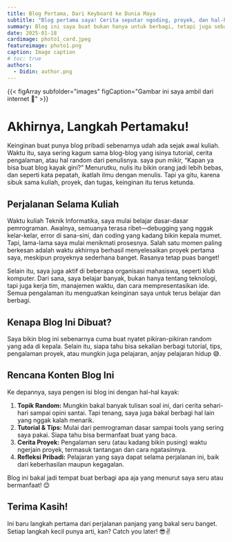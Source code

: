 ```yaml
---
title: Blog Pertama, Dari Keyboard ke Dunia Maya
subtitle: "Blog pertama saya! Cerita seputar ngoding, proyek, dan hal-hal random. Semoga seru dan bermanfaat!"
summary: Blog ini saya buat bukan hanya untuk berbagi, tetapi juga sebagai dokumentasi perjalanan saya. Sebagai seorang Software Engineer pemula, saya tahu betapa pentingnya mencatat setiap langkah dalam proses belajar. Di sini, saya ingin berbagi tutorial, tips, pengalaman proyek, atau bahkan refleksi pribadi tentang tantangan dan pelajaran hidup.
date: 2025-01-18
cardimage: photo1_card.jpeg
featureimage: photo1.png
caption: Image caption
# toc: true
authors:
  - Didin: author.png
---
```


{{< figArray subfolder="images" figCaption="Gambar ini saya ambil dari internet :wave:" >}}

# Akhirnya, Langkah Pertamaku!

Keinginan buat punya blog pribadi sebenarnya udah ada sejak awal kuliah. Waktu itu, saya sering kagum sama blog-blog yang isinya tutorial, cerita pengalaman, atau hal random dari penulisnya. saya pun mikir, “Kapan ya bisa buat blog kayak gini?” Menurutku, nulis itu bikin orang jadi lebih bebas, dan seperti kata pepatah, ikatlah ilmu dengan menulis. Tapi ya gitu, karena sibuk sama kuliah, proyek, dan tugas, keinginan itu terus ketunda.

## Perjalanan Selama Kuliah

Waktu kuliah Teknik Informatika, saya mulai belajar dasar-dasar pemrograman. Awalnya, semuanya terasa ribet—debugging yang nggak kelar-kelar, error di sana-sini, dan coding yang kadang bikin kepala mumet. Tapi, lama-lama saya mulai menikmati prosesnya. Salah satu momen paling berkesan adalah waktu akhirnya berhasil menyelesaikan proyek pertama saya, meskipun proyeknya sederhana banget. Rasanya tetap puas banget!

Selain itu, saya juga aktif di beberapa organisasi mahasiswa, seperti klub komputer. Dari sana, saya belajar banyak, bukan hanya tentang teknologi, tapi juga kerja tim, manajemen waktu, dan cara mempresentasikan ide. Semua pengalaman itu menguatkan keinginan saya untuk terus belajar dan berbagi.

## Kenapa Blog Ini Dibuat?

Saya bikin blog ini sebenarnya cuma buat nyatet pikiran-pikiran random yang ada di kepala. Selain itu, siapa tahu bisa sekalian berbagi tutorial, tips, pengalaman proyek, atau mungkin juga pelajaran, anjay pelajaran hidup 😅.

## Rencana Konten Blog Ini

Ke depannya, saya pengen isi blog ini dengan hal-hal kayak:  

1. **Topik Random:** Mungkin bakal banyak tulisan soal ini, dari cerita sehari-hari sampai opini santai. Tapi tenang, saya juga bakal berbagi hal lain yang nggak kalah menarik.  
2. **Tutorial & Tips:** Mulai dari pemrograman dasar sampai tools yang sering saya pakai. Siapa tahu bisa bermanfaat buat yang baca.  
3. **Cerita Proyek:** Pengalaman seru (atau kadang bikin pusing) waktu ngerjain proyek, termasuk tantangan dan cara ngatasinnya.  
4. **Refleksi Pribadi:** Pelajaran yang saya dapat selama perjalanan ini, baik dari keberhasilan maupun kegagalan.  

Blog ini bakal jadi tempat buat berbagi apa aja yang menurut saya seru atau bermanfaat! 😊

## Terima Kasih!

Ini baru langkah pertama dari perjalanan panjang yang bakal seru banget. Setiap langkah kecil punya arti, kan? Catch you later! 😎✌️